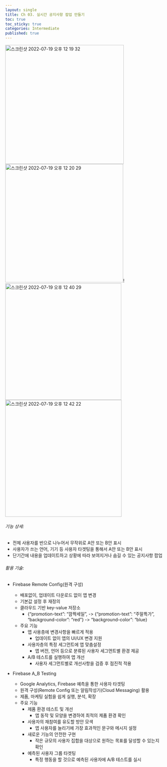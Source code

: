 ```yaml
---
layout: single
title: Ch 03. 실시간 공지사항 팝업 만들기
toc: true
toc_sticky: true
categories: Intermediate
published: true
---
```

<img width="378" alt="스크린샷 2022-07-19 오후 12 19 32" src="https://user-images.githubusercontent.com/63464299/179660041-9aa4de02-b67b-47d4-8f69-30ea78d139f7.png">
<img width="376" alt="스크린샷 2022-07-19 오후 12 20 29" src="https://user-images.githubusercontent.com/63464299/179660052-fec29289-c067-4b33-85fe-d750cb8d443d.png">!
<img width="370" alt="스크린샷 2022-07-19 오후 12 40 29" src="https://user-images.githubusercontent.com/63464299/179660072-69145431-769a-495f-81d2-fe78ba80837a.png">
<img width="371" alt="스크린샷 2022-07-19 오후 12 42 22" src="https://user-images.githubusercontent.com/63464299/179660152-7decca2c-b8b3-46f9-b00f-25c36367848d.png">



###### 기능 상세:
- 전체 사용자를 반으로 나누어서 무작위로 A안 또는 B안 표시
- 사용자가 쓰는 언어, 기기 등 사용자 타겟팅을 통해서 A안 또는 B안 표시
- 단기간에 내용을 업데이트하고 상황에 따라 보여지거나 숨길 수 있는 공지사항 팝업

###### 활용 기술:
- Firebase Remote Config(원격 구성)
    - 배포없이, 업데이트 다운로드 없이 앱 변경
    - 기본값 설정 후 재정의
    - 클라우드 기반 key-value  저장소
        - {“promotion-text”: “깜짝세일”, -> {“promotion-text”: “주말특가”,<br/>
           “background-color”: “red”}  ->  “background-color”: “blue}
    - 주요 기능
        - 앱 사용층에 변경사항을 빠르게 적용
            - 업데이트 없이 앱의 UI/UX 변경 지원
        - 사용자층의 특정 세그먼트에 앱 맞춤설정
            - 앱 버전, 언어 등으로 분류된 사용자 세그먼트별 환경 제공
        - A/B 테스트를 실행하여 앱 개선
            - 사용자 세그먼트별로 개선사항을 검증 후 점진적 적용

- Firebase A_B Testing
    - Google Analytics, Firebase 예측을 통한 사용자 타겟팅
    - 원격 구성(Remote Config 또는 알림작성기(Cloud Messaging) 활용
    - 제품, 마케팅 실험을 쉽게 실행, 분석, 확장
    - 주요 기능
        - 제품 환경 테스트 및 개선
            - 앱 동작 및 모양을 변경하여 최적의 제품 환경 확인
        - 사용자의 재참여를 유도할 방안 모색
            - 앱 사용자를 늘리기에 가장 효과적인 문구와 메시지 설정
        - 새로운 기능의 안전한 구현
            - 작은 규모의 사용자 집합을 대상으로 원하는 목표를 달성할 수 있는지 확인
        - 예측된 사용자 그룹 타겟팅
            - 특정 행동을 할 것으로 예측된 사용자에 A/B 테스트를 실시

